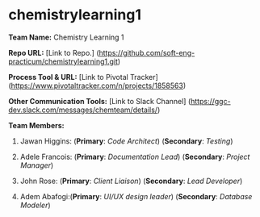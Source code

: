 # chemistrylearning1

**Team Name:** Chemistry Learning 1

**Repo URL:**  [Link to Repo.] (https://github.com/soft-eng-practicum/chemistrylearning1.git)

**Process Tool & URL:** [Link to Pivotal Tracker] (https://www.pivotaltracker.com/n/projects/1858563)

**Other Communication Tools:** [Link to Slack Channel] (https://ggc-dev.slack.com/messages/chemteam/details/)

**Team Members:**  

1. Jawan Higgins: (**Primary**: *Code Architect*) (**Secondary**: *Testing*)


2. Adele Francois: (**Primary**: *Documentation Lead*) (**Secondary**: *Project Manager*)
          
          
3. John Rose: (**Primary**: *Client Liaison*) (**Secondary**: *Lead Developer*)
          
          
4. Adem Abafogi:(**Primary**: *UI/UX design leader*) (**Secondary**: *Database Modeler*)
